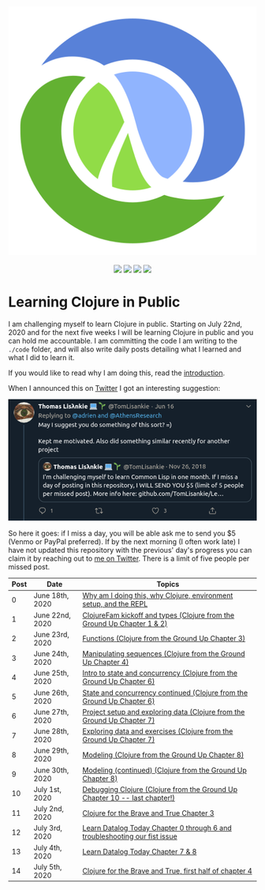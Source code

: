 <p align="center">
    <img src="posts/images/Clojure_logo.svg" /><br /><br />
    <img src="https://img.shields.io/badge/Clojure%20from%20the%20Ground%20Up-8%20out%20of%208-green?logo=clojure&style=flat" />
    <img src="https://img.shields.io/badge/4clojure-68%20out%20of%20156-orange?logo=clojure&style=flat" />
    <img src="https://img.shields.io/badge/Clojure%20For%20Brave%20And%20True-1%20out%20of%2011-red?logo=clojure&style=flat" />
    <img src="https://img.shields.io/badge/Learn%20Datalog%20Today-9%20out%20of%209-green?logo=clojure&style=flat" />
</p>

# Learning Clojure in Public

I am challenging myself to learn Clojure in public. Starting on July 22nd, 2020 and for the next five weeks I will be learning Clojure in public and you can hold me accountable. I am committing the code I am writing to the `./code` folder, and will also write daily posts detailing what I learned and what I did to learn it.

If you would like to read why I am doing this, read the [introduction](posts/2020-06-18.md).

When I announced this on [Twitter](https://twitter.com/adrien/status/1273013237076971528) I got an interesting suggestion:

<p align="center"><img src="posts/images/lisankie-inspiration.png" /></p>

So here it goes: if I miss a day, you will be able ask me to send you \$5 (Venmo or PayPal preferred). If by the next morning (I often work late) I have not updated this repository with the previous' day's progress you can claim it by reaching out to [me on Twitter](https://twitter.com/adrien). There is a limit of five people per missed post.

| Post | Date            | Topics                                                                                            |
| ---- | --------------- | ------------------------------------------------------------------------------------------------- |
| 0    | June 18th, 2020 | [Why am I doing this, why Clojure, environment setup, and the REPL](posts/2020-06-18.md)          |
| 1    | June 22nd, 2020 | [ClojureFam kickoff and types (Clojure from the Ground Up Chapter 1 & 2)](posts/2020-06-22.md)    |
| 2    | June 23rd, 2020 | [Functions (Clojure from the Ground Up Chapter 3)](posts/2020-06-23.md)                           |
| 3    | June 24th, 2020 | [Manipulating sequences (Clojure from the Ground Up Chapter 4)](posts/2020-06-24.md)              |
| 4    | June 25th, 2020 | [Intro to state and concurrency (Clojure from the Ground Up Chapter 6)](posts/2020-06-25.md)      |
| 5    | June 26th, 2020 | [State and concurrency continued (Clojure from the Ground Up Chapter 6)](posts/2020-06-26.md)     |
| 6    | June 27th, 2020 | [Project setup and exploring data (Clojure from the Ground Up Chapter 7)](posts/2020-06-27.md)    |
| 7    | June 28th, 2020 | [Exploring data and exercises (Clojure from the Ground Up Chapter 7)](posts/2020-06-28.md)        |
| 8    | June 29th, 2020 | [Modeling (Clojure from the Ground Up Chapter 8)](posts/2020-06-29.md)                            |
| 9    | June 30th, 2020 | [Modeling (continued) (Clojure from the Ground Up Chapter 8)](posts/2020-06-30.md)                |
| 10   | July 1st, 2020  | [Debugging Clojure (Clojure from the Ground Up Chapter 10 -- last chapter!)](posts/2020-07-01.md) |
| 11   | July 2nd, 2020  | [Clojure for the Brave and True Chapter 3](posts/2020-07-02.md)                                   |
| 12   | July 3rd, 2020  | [Learn Datalog Today Chapter 0 through 6 and troubleshooting our fist issue](posts/2020-07-03.md) |
| 13   | July 4th, 2020  | [Learn Datalog Today Chapter 7 & 8](posts/2020-07-04.md)                                          |
| 14   | July 5th, 2020  | [Clojure for the Brave and True, first half of chapter 4](posts/2020-07-05.md)                    |

